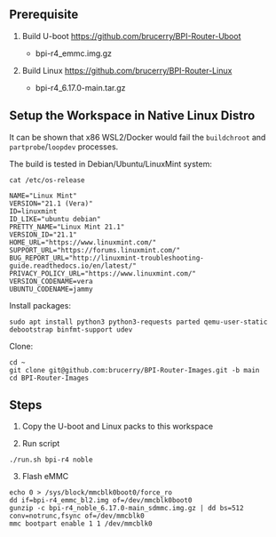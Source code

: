 ## Prerequisite

1. Build U-boot https://github.com/brucerry/BPI-Router-Uboot
    - bpi-r4_emmc.img.gz

2. Build Linux https://github.com/brucerry/BPI-Router-Linux
    - bpi-r4_6.17.0-main.tar.gz
    
## Setup the Workspace in Native Linux Distro

It can be shown that x86 WSL2/Docker would fail the `buildchroot` and `partprobe`/`loopdev` processes.

The build is tested in Debian/Ubuntu/LinuxMint system:

```
cat /etc/os-release

NAME="Linux Mint"
VERSION="21.1 (Vera)"
ID=linuxmint
ID_LIKE="ubuntu debian"
PRETTY_NAME="Linux Mint 21.1"
VERSION_ID="21.1"
HOME_URL="https://www.linuxmint.com/"
SUPPORT_URL="https://forums.linuxmint.com/"
BUG_REPORT_URL="http://linuxmint-troubleshooting-guide.readthedocs.io/en/latest/"
PRIVACY_POLICY_URL="https://www.linuxmint.com/"
VERSION_CODENAME=vera
UBUNTU_CODENAME=jammy
```

Install packages:

```
sudo apt install python3 python3-requests parted qemu-user-static debootstrap binfmt-support udev
```

Clone:

```
cd ~
git clone git@github.com:brucerry/BPI-Router-Images.git -b main
cd BPI-Router-Images
```

## Steps

1. Copy the U-boot and Linux packs to this workspace

2. Run script

```
./run.sh bpi-r4 noble
```

3. Flash eMMC

```
echo 0 > /sys/block/mmcblk0boot0/force_ro
dd if=bpi-r4_emmc_bl2.img of=/dev/mmcblk0boot0
gunzip -c bpi-r4_noble_6.17.0-main_sdmmc.img.gz | dd bs=512 conv=notrunc,fsync of=/dev/mmcblk0
mmc bootpart enable 1 1 /dev/mmcblk0
```